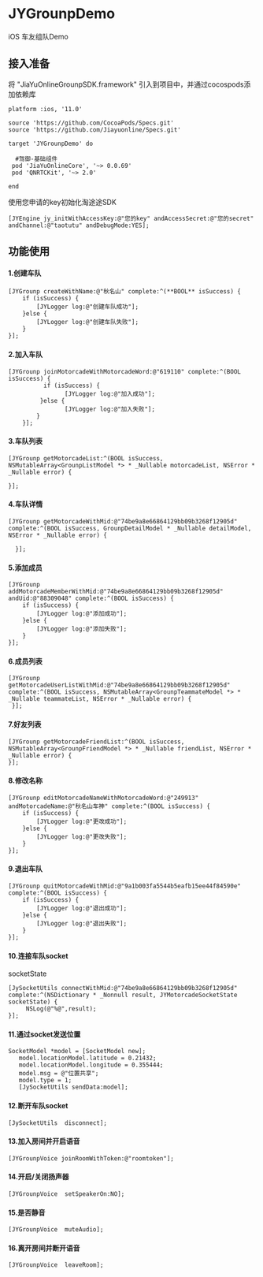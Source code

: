 # JYGrounpDemo

iOS 车友组队Demo

## 接入准备

将 "JiaYuOnlineGrounpSDK.framework" 引入到项目中，并通过cocospods添加依赖库

    platform :ios, '11.0'

    source 'https://github.com/CocoaPods/Specs.git'
    source 'https://github.com/Jiayuonline/Specs.git'

    target 'JYGrounpDemo' do
  
      #驾御-基础组件
     pod 'JiaYuOnlineCore', '~> 0.0.69'
     pod 'QNRTCKit', '~> 2.0'

    end


使用您申请的key初始化淘途途SDK

    [JYEngine jy_initWithAccessKey:@"您的key" andAccessSecret:@"您的secret" andChannel:@"taotutu" andDebugMode:YES];

## 功能使用

#### 1.创建车队

    [JYGrounp createWithName:@"秋名山" complete:^(**BOOL** isSuccess) {
        if (isSuccess) {
            [JYLogger log:@"创建车队成功"];
        }else {
            [JYLogger log:@"创建车队失败"];
        }
    }];
    
#### 2.加入车队

    [JYGrounp joinMotorcadeWithMotorcadeWord:@"619110" complete:^(BOOL isSuccess) {
              if (isSuccess) {
                    [JYLogger log:@"加入成功"];
             }else {
                    [JYLogger log:@"加入失败"];
            }
        }];
        
#### 3.车队列表
    
    [JYGrounp getMotorcadeList:^(BOOL isSuccess, NSMutableArray<GrounpListModel *> * _Nullable motorcadeList, NSError * _Nullable error) {
                
    }];
    
#### 4.车队详情

    [JYGrounp getMotorcadeWithMid:@"74be9a8e66864129bb09b3268f12905d" complete:^(BOOL isSuccess, GrounpDetailModel * _Nullable detailModel, NSError * _Nullable error) {
                
      }];
        
#### 5.添加成员

    [JYGrounp addMotorcadeMemberWithMid:@"74be9a8e66864129bb09b3268f12905d" andUid:@"88309048" complete:^(BOOL isSuccess) {
        if (isSuccess) {
            [JYLogger log:@"添加成功"];
        }else {
            [JYLogger log:@"添加失败"];
        }
    }];
    
#### 6.成员列表
    
    [JYGrounp getMotorcadeUserListWithMid:@"74be9a8e66864129bb09b3268f12905d" complete:^(BOOL isSuccess, NSMutableArray<GrounpTeammateModel *> * _Nullable teammateList, NSError * _Nullable error) {
     }];
     
#### 7.好友列表
    
    [JYGrounp getMotorcadeFriendList:^(BOOL isSuccess, NSMutableArray<GrounpFriendModel *> * _Nullable friendList, NSError * _Nullable error) {
    }];
    
#### 8.修改名称
    
    [JYGrounp editMotorcadeNameWithMotorcadeWord:@"249913" andMotorcadeName:@"秋名山车神" complete:^(BOOL isSuccess) {
        if (isSuccess) {
            [JYLogger log:@"更改成功"];
        }else {
            [JYLogger log:@"更改失败"];
        }
    }];
    
#### 9.退出车队
    
    [JYGrounp quitMotorcadeWithMid:@"9a1b003fa5544b5eafb15ee44f84590e" complete:^(BOOL isSuccess) {
        if (isSuccess) {
            [JYLogger log:@"退出成功"];
        }else {
            [JYLogger log:@"退出失败"];
        }
    }];
    
#### 10.连接车队socket
socketState
    
    [JySocketUtils connectWithMid:@"74be9a8e66864129bb09b3268f12905d" complete:^(NSDictionary * _Nonnull result, JYMotorcadeSocketState socketState) {
         NSLog(@"%@",result);
    }];
    
#### 11.通过socket发送位置

    SocketModel *model = [SocketModel new];
       model.locationModel.latitude = 0.21432;
       model.locationModel.longitude = 0.355444;
       model.msg = @"位置共享";
       model.type = 1;
       [JySocketUtils sendData:model];
       
#### 12.断开车队socket

    [JySocketUtils  disconnect];
    
#### 13.加入房间并开启语音

    [JYGrounpVoice joinRoomWithToken:@"roomtoken"];
    
#### 14.开启/关闭扬声器

    [JYGrounpVoice  setSpeakerOn:NO];
    
#### 15.是否静音

    [JYGrounpVoice  muteAudio];
    
#### 16.离开房间并断开语音

    [JYGrounpVoice  leaveRoom];

